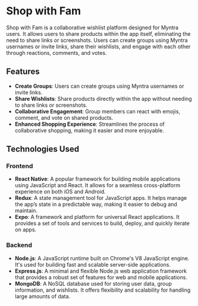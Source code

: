 
# Shop with Fam

Shop with Fam is a collaborative wishlist platform designed for Myntra users. It allows users to share products within the app itself, eliminating the need to share links or screenshots. Users can create groups using Myntra usernames or invite links, share their wishlists, and engage with each other through reactions, comments, and votes.

## Features

- **Create Groups**: Users can create groups using Myntra usernames or invite links.
- **Share Wishlists**: Share products directly within the app without needing to share links or screenshots.
- **Collaborative Engagement**: Group members can react with emojis, comment, and vote on shared products.
- **Enhanced Shopping Experience**: Streamlines the process of collaborative shopping, making it easier and more enjoyable.

## Technologies Used

### Frontend

- **React Native**: A popular framework for building mobile applications using JavaScript and React. It allows for a seamless cross-platform experience on both iOS and Android.
- **Redux**: A state management tool for JavaScript apps. It helps manage the app’s state in a predictable way, making it easier to debug and maintain.
- **Expo**: A framework and platform for universal React applications. It provides a set of tools and services to build, deploy, and quickly iterate on apps.

### Backend

- **Node.js**: A JavaScript runtime built on Chrome's V8 JavaScript engine. It's used for building fast and scalable server-side applications.
- **Express.js**: A minimal and flexible Node.js web application framework that provides a robust set of features for web and mobile applications.
- **MongoDB**: A NoSQL database used for storing user data, group information, and wishlists. It offers flexibility and scalability for handling large amounts of data.
